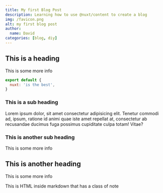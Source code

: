 ```yaml
---
title: My first Blog Post
description: Learning how to use @nuxt/content to create a blog
img: /favicon.png
alt: my first blog post
author:
  name: David
categories: [blog, diy]
---
```


## This is a heading

This is some more info

```js
export default {
  nuxt: 'is the best',
}
```

### This is a sub heading

Lorem ipsum dolor, sit amet consectetur adipisicing elit. Tenetur commodi ad, ipsum, ratione id animi quae iste amet repellat at, consectetur ab recusandae ducimus fuga possimus cupiditate culpa totam! Vitae?

### This is another sub heading

This is some more info

## This is another heading

This is some more info

<div class="bg-danger text-white p-4 mb-4">
  This is HTML inside markdown that has a class of note
</div>
